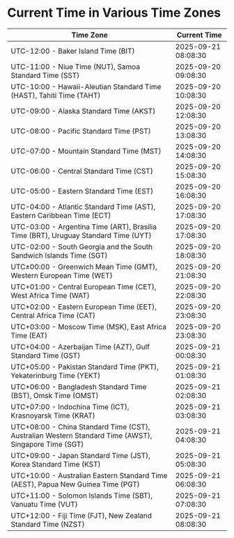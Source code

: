 # Current Time in Various Time Zones

| Time Zone | Current Time |
|-----------|--------------|
| UTC-12:00 - Baker Island Time (BIT) | 2025-09-21 08:08:30 |
| UTC-11:00 - Niue Time (NUT), Samoa Standard Time (SST) | 2025-09-20 09:08:30 |
| UTC-10:00 - Hawaii-Aleutian Standard Time (HAST), Tahiti Time (TAHT) | 2025-09-20 10:08:30 |
| UTC-09:00 - Alaska Standard Time (AKST) | 2025-09-20 12:08:30 |
| UTC-08:00 - Pacific Standard Time (PST) | 2025-09-20 13:08:30 |
| UTC-07:00 - Mountain Standard Time (MST) | 2025-09-20 14:08:30 |
| UTC-06:00 - Central Standard Time (CST) | 2025-09-20 15:08:30 |
| UTC-05:00 - Eastern Standard Time (EST) | 2025-09-20 16:08:30 |
| UTC-04:00 - Atlantic Standard Time (AST), Eastern Caribbean Time (ECT) | 2025-09-20 17:08:30 |
| UTC-03:00 - Argentina Time (ART), Brasília Time (BRT), Uruguay Standard Time (UYT) | 2025-09-20 17:08:30 |
| UTC-02:00 - South Georgia and the South Sandwich Islands Time (SGT) | 2025-09-20 18:08:30 |
| UTC±00:00 - Greenwich Mean Time (GMT), Western European Time (WET) | 2025-09-20 21:08:30 |
| UTC+01:00 - Central European Time (CET), West Africa Time (WAT) | 2025-09-20 22:08:30 |
| UTC+02:00 - Eastern European Time (EET), Central Africa Time (CAT) | 2025-09-20 23:08:30 |
| UTC+03:00 - Moscow Time (MSK), East Africa Time (EAT) | 2025-09-20 23:08:30 |
| UTC+04:00 - Azerbaijan Time (AZT), Gulf Standard Time (GST) | 2025-09-21 00:08:30 |
| UTC+05:00 - Pakistan Standard Time (PKT), Yekaterinburg Time (YEKT) | 2025-09-21 01:08:30 |
| UTC+06:00 - Bangladesh Standard Time (BST), Omsk Time (OMST) | 2025-09-21 02:08:30 |
| UTC+07:00 - Indochina Time (ICT), Krasnoyarsk Time (KRAT) | 2025-09-21 03:08:30 |
| UTC+08:00 - China Standard Time (CST), Australian Western Standard Time (AWST), Singapore Time (SGT) | 2025-09-21 04:08:30 |
| UTC+09:00 - Japan Standard Time (JST), Korea Standard Time (KST) | 2025-09-21 05:08:30 |
| UTC+10:00 - Australian Eastern Standard Time (AEST), Papua New Guinea Time (PGT) | 2025-09-21 06:08:30 |
| UTC+11:00 - Solomon Islands Time (SBT), Vanuatu Time (VUT) | 2025-09-21 07:08:30 |
| UTC+12:00 - Fiji Time (FJT), New Zealand Standard Time (NZST) | 2025-09-21 08:08:30 |
